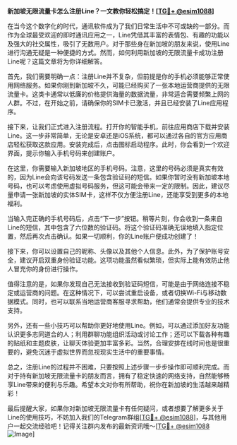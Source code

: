 **新加坡无限流量卡怎么注册Line？一文教你轻松搞定！[[TG💪+ @esim1088](https://t.me/s/esim1088)]**

在当今这个数字化的时代，通讯软件成为了我们日常生活中不可或缺的一部分。而作为全球最受欢迎的即时通讯应用之一，Line凭借其丰富的表情包、有趣的功能以及强大的社交属性，吸引了无数用户。对于那些身在新加坡的朋友来说，使用Line进行沟通无疑是一种便捷的方式。然而，如何利用新加坡的无限流量卡成功注册Line呢？这篇文章将为你详细解答。

首先，我们需要明确一点：注册Line并不复杂，但前提是你的手机必须能够正常使用网络服务。如果你刚到新加坡不久，可能已经购买了一张本地运营商提供的无限流量卡。这类卡通常以低廉的价格提供海量的数据流量，非常适合需要频繁上网的人群。不过，在开始之前，请确保你的SIM卡已激活，并且已经安装了Line应用程序。

接下来，让我们正式进入注册流程。打开你的智能手机，前往应用商店下载并安装Line。这一步非常简单，无论是安卓还是iOS系统，都可以通过各自的官方应用商店轻松获取这款应用。安装完成后，点击图标启动程序。此时，你会看到一个欢迎界面，提示你输入手机号码来创建账户。

在这里，你需要输入新加坡地区的手机号码。注意，这里的号码必须是真实有效的，因为Line会向该号码发送一条包含验证码的短信。如果你暂时没有新加坡本地号码，也可以考虑使用虚拟号码服务，但这可能会带来一定的限制。因此，建议尽量申请一张新加坡的实体SIM卡，这样不仅方便注册Line，还能享受到更多的本地福利。

当输入完正确的手机号码后，点击“下一步”按钮。稍等片刻，你会收到一条来自Line的短信，其中包含了六位数的验证码。将这个验证码准确无误地填入指定位置，然后再次点击确认。如果一切顺利，你的Line账户便成功创建了！

接下来，你可以设置自己的昵称、头像以及其他个人信息。此外，为了保护账号安全，建议开启双重身份验证功能。这项功能虽然看似繁琐，但实际上能有效防止他人冒充你的身份进行操作。

值得注意的是，如果你发现自己无法接收到验证码短信，可能是由于网络连接不稳定或运营商的问题。在这种情况下，可以尝试重启设备，或者切换Wi-Fi与移动数据模式。同时，也可以联系当地运营商客服寻求帮助，他们通常会提供专业的技术支持。

另外，还有一些小技巧可以帮助你更好地使用Line。例如，可以通过添加好友功能认识更多志同道合的人；利用群聊功能组织活动或讨论工作；还可以下载各种有趣的贴纸和主题皮肤，让聊天体验更加丰富多彩。当然，合理安排在线时间也是很重要的，避免沉迷于虚拟世界而忽视现实生活中的重要事情。

总之，注册Line的过程并不困难，只要按照上述步骤一步步操作即可顺利完成。而对于持有新加坡无限流量卡的朋友而言，拥有了稳定快速的网络支持，自然能够畅享Line带来的便利与乐趣。希望本文对你有所帮助，祝你在新加坡的生活越来越精彩！

最后提醒大家，如果你对新加坡无限流量卡有任何疑问，或者想要了解更多关于Line的使用技巧，不妨加入我们的Telegram群组[[TG💪+ @esim1088](https://t.me/s/esim1088)]，与其他用户一起交流经验吧！记得关注群内发布的最新资讯哦～[[TG💪+ @esim1088](https://t.me/s/esim1088) ![Image](https://i.postimg.cc/4NQfJmqS/Snipaste-2025-05-13-00-14-12.png)]